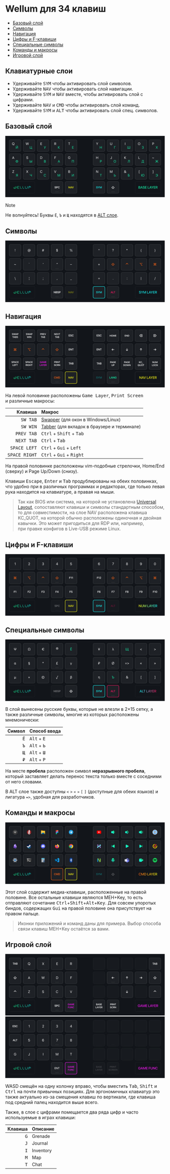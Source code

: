 # Wellum для 34 клавиш

- [Базовый слой](#базовый-слой)
- [Символы](#символы)
- [Навигация](#навигация)
- [Цифры и F-клавиши](#цифры-и-f-клавиши)
- [Специальные символы](#специальные-символы)
- [Команды и макросы](#команды-и-макросы)
- [Игровой слой](#игровой-слой)

## Клавиатурные слои

- Удерживайте <kbd>SYM</kbd> чтобы активировать слой символов.
- Удерживайте <kbd>NAV</kbd> чтобы активировать слой навигации.
- Удерживайте <kbd>SYM</kbd> и <kbd>NAV</kbd> вместе, чтобы активировать слой с цифрами.
- Удерживайте <kbd>NAV</kbd> и <kbd>CMD</kbd> чтобы активировать слой команд.
- Удерживайте <kbd>SYM</kbd> и <kbd>ALT</kbd> чтобы активировать слой спец. символов.

## Базовый слой

![](./images/wellum34/wellum-layer-base.jpg)

> [!NOTE]
> Не волнуйтесь! Буквы `Ё`, `Ъ` и `Щ` находятся в [ALT слое](#специальные-символы).

## Символы

![](./images/wellum34/wellum-layer-sym.jpg)

## Навигация

![](./images/wellum34/wellum-layer-nav.jpg)

На левой половинке расположены <kbd>Game Layer</kbd>, <kbd>Print Screen</kbd> и различные макросы:

|                Клавиша | Макрос                                                                                   |
| ---------------------: | :--------------------------------------------------------------------------------------- |
|      <kbd>SW TAB</kbd> | [Swapper](./README.md#как-работает-swapper-и-tabber) (для окон в Windows/Linux)          |
|      <kbd>SW WIN</kbd> | [Tabber](./README.md#как-работает-swapper-и-tabber) (для вкладок в браузере и терминале) |
|    <kbd>PREV TAB</kbd> | <kbd>Ctrl</kbd> + <kbd>Shift</kbd> + <kbd>Tab</kbd>                                      |
|    <kbd>NEXT TAB</kbd> | <kbd>Ctrl</kbd> + <kbd>Tab</kbd>                                                         |
|  <kbd>SPACE LEFT</kbd> | <kbd>Ctrl</kbd> + <kbd>Gui</kbd> + <kbd>Left</kbd>                                       |
| <kbd>SPACE RIGHT</kbd> | <kbd>Ctrl</kbd> + <kbd>Gui</kbd> + <kbd>Right</kbd>                                      |

На правой половинке расположены vim-подобные стрелочки, Home/End (сверху) и Page Up/Down (снизу).

Клавиши <kbd>Escape</kbd>, <kbd>Enter</kbd> и <kbd>Tab</kbd> продублированы на обеих половинках, что удобно при в различных программах и редакторах, где только левая рука находится на клавиатуре, а правая на мыши.

> Так как BIOS или система, на которой не установлена [Universal Layout](https://github.com/braindefender/universal-layout), сопоставляют клавиши и символы стандартным способом, то для совместимости, на слое NAV расположена клавиша KC_QUOT, на которой обычно расположены одиночная и двойная кавычки. Это может пригодиться для RDP или, например, при правке конфигов в Live-USB режиме Linux.

## Цифры и F-клавиши

![](./images/wellum34/wellum-layer-num.jpg)

## Специальные символы

![](./images/wellum34/wellum-layer-alt.jpg)

В слой вынесены русские буквы, которые не влезли в 2×15 сетку, а также различные символы, многие из которых расположены мнемонически:

|       Символ | Способ ввода                  |
| -----------: | :---------------------------- |
| <kbd>Ё</kbd> | <kbd>Alt</kbd> + <kbd>Е</kbd> |
| <kbd>Ъ</kbd> | <kbd>Alt</kbd> + <kbd>Ь</kbd> |
| <kbd>Щ</kbd> | <kbd>Alt</kbd> + <kbd>Ш</kbd> |
| <kbd>₽</kbd> | <kbd>Alt</kbd> + <kbd>Р</kbd> |

На месте **пробела** расположен символ **неразрывного пробела**, который заставляет делать перенос текста только вместе с соседними от него словами.

В ALT слое также доступны `<` `>` `«` `»` `[` `]` (доступные для обеих языков) и лигатура `=>`, удобная для разработчиков.

## Команды и макросы

![](./images/wellum34/wellum-layer-cmd.jpg)

Этот слой содержит медиа-клавиши, расположенные на правой половине. Все остальные клавиши являются MEH+Key, то есть отправляют сочетание <kbd>Ctrl</kbd>+<kbd>Shift</kbd>+<kbd>Alt</kbd>+<kbd>Key</kbd>. Для совсем упоротых биндов, содержащих <kbd>Gui</kbd> на правой половине она присутствует на правом пальце.

> Иконки приложений и команд даны для примера. Выбор способа связи клавиш MEH+Key остаётся за вами.

## Игровой слой

![](./images/wellum34/wellum-layer-game.jpg)
![](./images/wellum34/wellum-layer-game-func.jpg)

WASD смещён на одну колонку вправо, чтобы вместить <kbd>Tab</kbd>, <kbd>Shift</kbd> и <kbd>Ctrl</kbd> на почти привычных позициях. Для эргономичных клавиатур это также актуально из-за смещения клавиш по вертикали, где клавиша под средний палец находится выше всего.

Также, в слое с цифрами помещается два ряда цифр и часто используемые в играх клавиши:

|      Клавиша | Описание  |
| -----------: | :-------- |
| <kbd>G</kbd> | Grenade   |
| <kbd>J</kbd> | Journal   |
| <kbd>I</kbd> | Inventory |
| <kbd>M</kbd> | Map       |
| <kbd>T</kbd> | Chat      |

